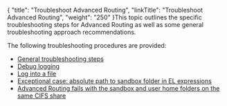 {
    "title": "Troubleshoot Advanced Routing",
    "linkTitle": "Troubleshoot Advanced Routing",
    "weight": "250"
}This topic outlines the specific troubleshooting steps for <span class="mc-variable my_project_variables.Advanced_Routing variable">Advanced Routing</span> as well as some general troubleshooting approach recommendations.

The following troubleshooting procedures are provided:

-   <a href="t_st_general_troubleshooting_steps" class="MCXref xref">General troubleshooting steps</a>
-   <a href="t_st_debug_logging" class="MCXref xref">Debug logging</a>
-   <a href="#" class="MCXref xref">Log into a file</a>
-   <a href="sandbox-el-expressions" class="MCXref xref">Exceptional case: absolute path to sandbox folder in EL expressions</a>
-   <a href="#" class="MCXref xref">Advanced Routing fails with the sandbox and user home folders on the same CIFS share</a>
